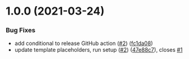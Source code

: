 # 1.0.0 (2021-03-24)


### Bug Fixes

* add conditional to release GitHub action ([#2](https://github.com/scalably/zalando-wholesale-transfer-intrastructure-as-code/issues/2)) ([fc1da08](https://github.com/scalably/zalando-wholesale-transfer-intrastructure-as-code/commit/fc1da0835246ca6e8d33b81ea1e65801024ff0d0))
* update template placeholders, run setup ([#2](https://github.com/scalably/zalando-wholesale-transfer-intrastructure-as-code/issues/2)) ([47e88c7](https://github.com/scalably/zalando-wholesale-transfer-intrastructure-as-code/commit/47e88c7abee7cf35057f9c9b6f4e620eec81906f)), closes [#1](https://github.com/scalably/zalando-wholesale-transfer-intrastructure-as-code/issues/1)
